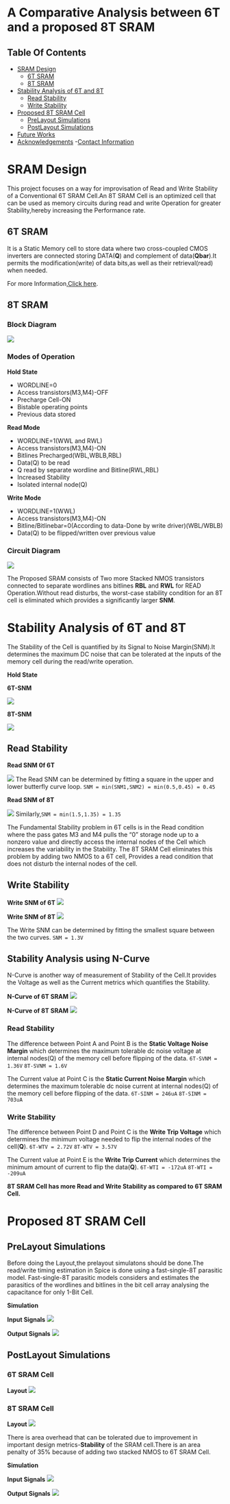 # A Comparative Analysis between 6T and a proposed 8T SRAM

## Table Of Contents
- [SRAM Design](https://github.com/satabdi25-2000/vlsilab8TSRAM#sram-design)
  - [6T SRAM](https://github.com/satabdi25-2000/vlsilab8TSRAM#6T-SRAM)
  - [8T SRAM](https://github.com/satabdi25-2000/vlsilab8TSRAM#8T-SRAM)
- [Stability Analysis of 6T and 8T](https://github.com/satabdi25-2000/vlsilab8TSRAM#Stability-Analysis-of-6T-and-8T)
  - [Read Stability](https://github.com/satabdi25-2000/vlsilab8TSRAM#Read-Stability)
  - [Write Stability](https://github.com/satabdi25-2000/vlsilab8TSRAM#Write-Stability)
- [Proposed 8T SRAM Cell](https://github.com/satabdi25-2000/vlsilab8TSRAM#Proposed-8T-SRAM-Cell)
  - [PreLayout Simulations](https://github.com/satabdi25-2000/vlsilab8TSRAM#PreLayout-Simulations)
  - [PostLayout Simulations](https://github.com/satabdi25-2000/vlsilab8TSRAM#PostLayout-Simulations)
- [Future Works](https://github.com/satabdi25-2000/vlsilab8TSRAM#Future-Works)
- [Acknowledgements](https://github.com/satabdi25-2000/vlsilab8TSRAM#Acknowledgements)
-[Contact Information](https://github.com/satabdi25-2000/vlsilab8TSRAM#Contact-Information)




# SRAM Design

This project focuses on a way for improvisation of Read and Write Stability of a Conventional 6T SRAM Cell.An 8T SRAM Cell is an optimized cell that can be used as memory circuits during read and write Operation for greater Stability,hereby increasing the Performance rate.

## 6T SRAM

It is a Static Memory cell to store data where two cross-coupled CMOS inverters are connected storing DATA(**Q**) and complement of data(**Qbar**).It permits the modification(write) of data bits,as well as their retrieval(read) when needed.

For more Information,[Click here](https://github.com/satabdi25-2000/vlsilabSRAM).

## 8T SRAM

### Block Diagram

![](https://github.com/satabdi25-2000/vlsilab8TSRAM/blob/master/BlockDiagram8T/8TSRAMCELL.png)

### Modes of Operation

**Hold State**

- WORDLINE=0
- Access transistors(M3,M4)-OFF
- Precharge Cell-ON
- Bistable operating points
- Previous data stored

**Read Mode**

- WORDLINE=1(WWL and RWL)
- Access transistors(M3,M4)-ON
- Bitlines Precharged(WBL,WBLB,RBL)
- Data(Q) to be read
- Q read by separate wordline and Bitline(RWL,RBL)
- Increased Stability
- Isolated internal node(Q)

**Write Mode**

- WORDLINE=1(WWL)
- Access transistors(M3,M4)-ON
- Bitline/Bitlinebar=0(According to data-Done by write driver)(WBL/WBLB)
- Data(Q) to be flipped/written over previous value

### Circuit Diagram

![](https://github.com/satabdi25-2000/vlsilab8TSRAM/blob/master/CircuitDiagram8T/8TSRAM.png)



The Proposed SRAM consists of Two more Stacked NMOS transistors connected to separate wordlines ans bitlines **RBL** and **RWL** for READ Operation.Without read disturbs, the worst-case stability condition for an 8T cell is eliminated which provides a significantly larger **SNM**.


# Stability Analysis of 6T and 8T

The Stability of the Cell is quantified by its Signal to Noise Margin(SNM).It determines the maximum DC noise that can be tolerated at the inputs of the memory cell during the read/write operation.

**Hold State**

**6T-SNM**

![](https://github.com/satabdi25-2000/vlsilab8TSRAM/blob/master/8TSimulations/SNM6T.png)

**8T-SNM**

![](https://github.com/satabdi25-2000/vlsilab8TSRAM/blob/master/8TSimulations/SNM8T.png)


## Read Stability

**Read SNM 0f 6T**

![](https://github.com/satabdi25-2000/vlsilab8TSRAM/blob/master/8TSimulations/SNMREAD6T.png)
The Read SNM can be determined by fitting a square in the upper and lower butterfly curve loop.
`SNM = min(SNM1,SNM2) = min(0.5,0.45) = 0.45`

**Read SNM of 8T**

![](https://github.com/satabdi25-2000/vlsilab8TSRAM/blob/master/8TSimulations/SNM8T.png)
Similarly,`SNM = min(1.5,1.35) = 1.35`

The Fundamental Stability problem in 6T cells is in the Read condition where the pass gates M3 and M4 pulls the “0” storage node up to a nonzero value and directly access the internal nodes of the Cell which increases the variability in the Stability.
The 8T SRAM Cell eliminates this problem by adding two NMOS to a 6T cell, Provides a read condition that does not disturb the internal nodes of the cell.

## Write Stability

**Write SNM of 6T**
![](https://github.com/satabdi25-2000/vlsilab8TSRAM/blob/master/8TSimulations/SNMWRITE6T.png)

**Write SNM of 8T**
![](https://github.com/satabdi25-2000/vlsilab8TSRAM/blob/master/8TSimulations/SNMWRITE8T.png)

The Write SNM can be determined by fitting the smallest square between the two curves.
`SNM = 1.3V`

## Stability Analysis using N-Curve

N-Curve is another way of measurement of Stability of the Cell.It provides the Voltage as well as the Current metrics which quantifies the Stability.

**N-Curve of 6T SRAM**
![](https://github.com/satabdi25-2000/vlsilab8TSRAM/blob/master/8TSimulations/NCURVE.png)

**N-Curve of 8T SRAM**
![](https://github.com/satabdi25-2000/vlsilab8TSRAM/blob/master/8TSimulations/NCURVE8T.png)


### Read Stability

The difference between Point A and Point B is the **Static Voltage Noise Margin** which determines the maximum tolerable dc noise voltage at internal nodes(Q) of the memory cell before flipping of the data.
`6T-SVNM = 1.36V`
`8T-SVNM = 1.6V`

The Current value at Point C is the **Static Current Noise Margin** which determines the maximum tolerable dc noise current at internal nodes(Q) of the memory cell before flipping of the data.
`6T-SINM = 246uA`
`8T-SINM = 703uA`

### Write Stability

The difference between Point D and Point C is the **Write Trip Voltage** which determines the minimum voltage needed to flip the internal nodes of the cell(**Q**).
`6T-WTV = 2.72V`
`8T-WTV = 3.57V`

The Current value at Point E is the **Write Trip Current** which determines the minimum amount of current to flip the data(**Q**).
`6T-WTI = -172uA`
`8T-WTI = -209uA`

**8T SRAM Cell has more Read and Write Stability as compared to 6T SRAM Cell.**

# Proposed 8T SRAM Cell

## PreLayout Simulations

Before doing the Layout,the prelayout simulatons should be done.The read/write timing estimation in Spice is done using a fast-single-8T parasitic model. Fast-single-8T parasitic models considers and estimates the parasitics of the wordlines and bitlines in the bit cell array analysing the capacitance for only 1-Bit Cell.

**Simulation**

**Input Signals**
![](https://github.com/satabdi25-2000/vlsilab8TSRAM/blob/master/8TSimulations/PreLayoutSimulationInput.png)

**Output Signals**
![](https://github.com/satabdi25-2000/vlsilab8TSRAM/blob/master/8TSimulations/PreLayoutSimulationOutput.png)

## PostLayout Simulations

### 6T SRAM Cell

**Layout**
![](https://github.com/satabdi25-2000/vlsilab8TSRAM/blob/master/Layouts/6TSRAMCELL.png)

### 8T SRAM Cell

**Layout**
![](https://github.com/satabdi25-2000/vlsilab8TSRAM/blob/master/Layouts/8T_SRAM.png)

There is area overhead that can be tolerated due to improvement in important design metrics-**Stability** of the SRAM cell.There is an area penalty of 35% because of adding two stacked NMOS to 6T SRAM Cell.


**Simulation**

**Input Signals**
![](https://github.com/satabdi25-2000/vlsilab8TSRAM/blob/master/8TSimulations/InputSignals.png)

**Output Signals**
![](https://github.com/satabdi25-2000/vlsilab8TSRAM/blob/master/8TSimulations/OutputSignals.png)




